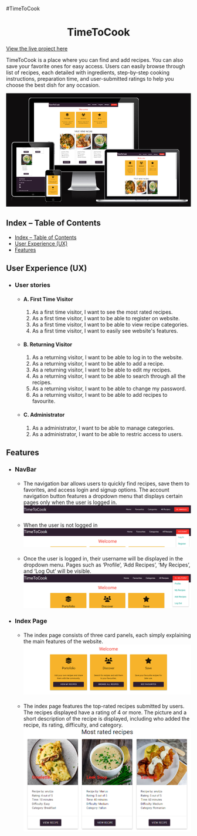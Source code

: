 #TimeToCook
<h1 align="center">TimeToCook</h1>

[View the live project here](https://timetocook-7eed92e3f20e.herokuapp.com/)

TimeToCook is a place where you can find and add recipes. You can also save your favorite ones for easy access. Users can easily browse through list of recipes, each detailed with ingredients, step-by-step cooking instructions, preparation time, and user-submitted ratings to help you choose the best dish for any occasion.

![Mockup](documentation/responsive.png)

## Index – Table of Contents
- [Index – Table of Contents](#index--table-of-contents)
- [User Experience (UX)](#user-experience-ux)
- [Features](#features)

## User Experience (UX)

- ### User stories
  - #### A. First Time Visitor
    1. As a first time visitor, I want to see the most rated recipes.
    2. As a first time visitor, I want to be able to register on website.
    3. As a first time visitor, I want to be able to view recipe categories.
    4. As a first time visitor, I want to easily see website's features.
  - #### B. Returning Visitor 
    1. As a returning visitor, I want to be able to log in to the website.
    2. As a returning visitor, I want to be able to add a recipe.
    3. As a returning visitor, I want to be able to edit my recipes.
    4. As a returning visitor, I want to be able to search through all the recipes.
    5. As a returning visitor, I want to be able to change my password.
    6. As a returning visitor, I want to be able to add recipes to favourite.
  - #### C. Administrator
    1. As a administrator, I want to be able to manage categories.
    2. As a administrator, I want to be able to restric access to users.
   
## Features

 - ### NavBar
   - #### 
     The navigation bar allows users to quickly find recipes, save them to favorites, and access login and signup options. The account navigation button features a dropdown menu that displays certain pages only when the user is logged in.
    ![Mockup](documentation/features/navbar.png)
   - #### 
     When the user is not logged in
     ![Mockup](documentation/features/navbar-notloggedin.png)
   - ####
     Once the user is logged in, their username will be displayed in the dropdown menu. Pages such as ‘Profile’, ‘Add Recipes’, ‘My Recipes’, and ‘Log Out’ will be visible.
     ![Mockup](documentation/features/navbar-loggedin.png)
- ### Index Page
  - #### 
    The index page consists of three card panels, each simply explaining the main features of the website.
    ![Mockup](documentation/features/indexcardpanels.png)
  - ####
    The index page features the top-rated recipes submitted by users. The recipes displayed have a rating of 4 or more. The picture and a short description of the recipe is displayed, including who added the recipe, its rating, difficulty, and category.
    ![Mockup](documentation/features/indexmostrated.png)